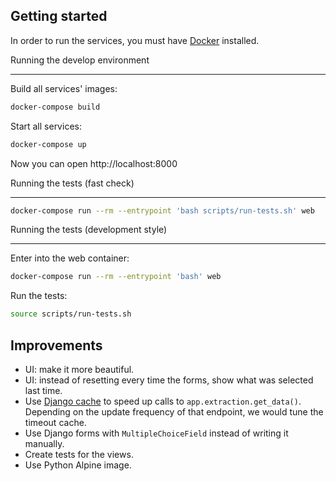 Getting started
---------------

In order to run the services, you must have
[Docker](https://www.docker.com/) installed.

Running the develop environment
_______________________________

Build all services' images:

```bash
docker-compose build
```

Start all services:

```bash
docker-compose up
```

Now you can open http://localhost:8000

Running the tests (fast check)
______________________________

```bash
docker-compose run --rm --entrypoint 'bash scripts/run-tests.sh' web
```

Running the tests (development style)
_____________________________________

Enter into the web container:

```bash
docker-compose run --rm --entrypoint 'bash' web
```

Run the tests:

```bash
source scripts/run-tests.sh
```

Improvements
------------

* UI: make it more beautiful.
* UI: instead of resetting every time the forms, show what was selected
  last time.
* Use [Django cache](https://docs.djangoproject.com/en/2.2/topics/cache/) to
  speed up calls to `app.extraction.get_data()`. Depending on the update
  frequency of that endpoint, we would tune the timeout cache.
* Use Django forms with `MultipleChoiceField` instead of writing it manually.
* Create tests for the views.
* Use Python Alpine image.
